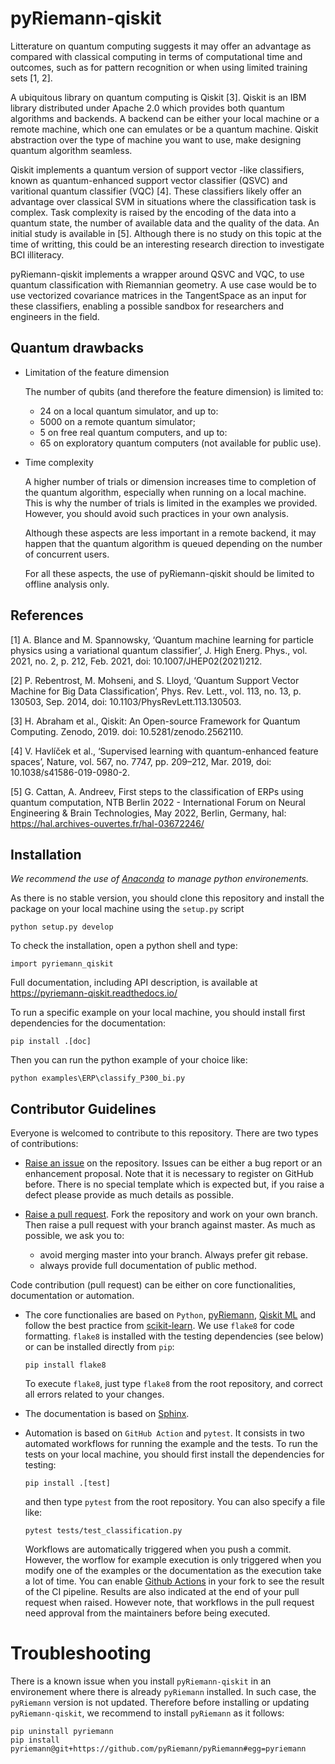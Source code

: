 # pyRiemann-qiskit

Litterature on quantum computing suggests it may offer an advantage as compared
with classical computing in terms of computational time and outcomes, such as
for pattern recognition or when using limited training sets [1, 2].

A ubiquitous library on quantum computing is Qiskit [3].
Qiskit is an IBM library distributed under Apache 2.0 which provides both
quantum algorithms and backends. A backend can be either your local machine
or a remote machine, which one can emulates or be a quantum machine.
Qiskit abstraction over the type of machine you want to use, make designing
quantum algorithm seamless.

Qiskit implements a quantum version of support vector
-like classifiers, known as quantum-enhanced support vector classifier (QSVC)
and varitional quantum classifier (VQC) [4]. These classifiers likely offer
an advantage over classical SVM in situations where the classification task
is complex. Task complexity is raised by the encoding of the data into a
quantum state, the number of available data and the quality of the data. An initial 
study is available in [5]. Although there is no study on this topic at the time of writting,
this could be an interesting research direction to investigate BCI illiteracy.

pyRiemann-qiskit implements a wrapper around QSVC and VQC, to use quantum
classification with Riemannian geometry. A use case would be to use vectorized
covariance matrices in the TangentSpace as an input for these classifiers,
enabling a possible sandbox for researchers and engineers in the field.

## Quantum drawbacks

- Limitation of the feature dimension

    The number of qubits (and therefore the feature dimension) is limited to:
    - 24 on a local quantum simulator, and up to:
    - 5000 on a remote quantum simulator;
    - 5 on free real quantum computers, and up to:
    - 65 on exploratory quantum computers (not available for public use).

- Time complexity

    A higher number of trials or dimension increases time to completion of the quantum algorithm, especially when running on a local machine. This is why the number of trials is limited in the examples we provided. However, you should avoid such practices in your own analysis. 
    
    Although these aspects are less important in a remote backend, it may happen that the quantum algorithm is queued depending on the number of concurrent users.

    For all these aspects, the use of pyRiemann-qiskit should be limited to offline analysis only.
    
## References

[1] A. Blance and M. Spannowsky,
    ‘Quantum machine learning for particle physics using a variational quantum classifier’,
    J. High Energ. Phys., vol. 2021, no. 2, p. 212, Feb. 2021,
    doi: 10.1007/JHEP02(2021)212.

[2] P. Rebentrost, M. Mohseni, and S. Lloyd,
   ‘Quantum Support Vector Machine for Big Data Classification’,
    Phys. Rev. Lett., vol. 113, no. 13, p. 130503, Sep. 2014,
    doi: 10.1103/PhysRevLett.113.130503.

[3] H. Abraham et al., Qiskit: An Open-source Framework for Quantum Computing.
    Zenodo, 2019. doi: 10.5281/zenodo.2562110.

[4] V. Havlíček et al.,
    ‘Supervised learning with quantum-enhanced feature spaces’,
    Nature, vol. 567, no. 7747, pp. 209–212, Mar. 2019,
    doi: 10.1038/s41586-019-0980-2.
	
[5] G. Cattan, A. Andreev,
    First steps to the classification of ERPs using quantum computation,
	NTB Berlin 2022 - International Forum on Neural Engineering & Brain Technologies, May 2022, Berlin, Germany,
	hal: https://hal.archives-ouvertes.fr/hal-03672246/


## Installation

_We recommend the use of [Anaconda](https://www.anaconda.com/) to manage python environements._ 

As there is no stable version, you should clone this repository
and install the package on your local machine using the `setup.py` script

```
python setup.py develop
```

To check the installation, open a python shell and type:

```
import pyriemann_qiskit
```

Full documentation, including API description, is available at <https://pyriemann-qiskit.readthedocs.io/>

To run a specific example on your local machine, you should install first dependencies for the documentation:

```
pip install .[doc]
```

Then you can run the python example of your choice like:

```
python examples\ERP\classify_P300_bi.py
```

## Contributor Guidelines

Everyone is welcomed to contribute to this repository. There are two types of contributions:

- [Raise an issue](https://github.com/pyRiemann/pyRiemann-qiskit/issues/new) on the repository.
Issues can be either a bug report or an enhancement proposal. Note that it is necessary to register on
GitHub before. There is no special template which is expected but, if you raise a defect please  provide as much details as possible.

- [Raise a pull request](https://github.com/pyRiemann/pyRiemann-qiskit/compare). Fork the repository and work on your own branch. Then raise a pull request with your branch against master. As much as possible, we ask you to:
    - avoid merging master into your branch. Always prefer git rebase.
    - always provide full documentation of public method.

Code contribution (pull request) can be either on core functionalities, documentation or automation.

- The core functionalies are based on `Python`, [pyRiemann](https://github.com/pyRiemann/pyRiemann), [Qiskit ML](https://github.com/Qiskit/qiskit-machine-learning) and follow the best practice from [scikit-learn](https://scikit-learn.org/stable/index.html). We use `flake8` for code formatting. `flake8` is installed with the testing dependencies (see below) or can be installed directly from `pip`:

    ```
    pip install flake8
    ```

    To execute `flake8`, just type `flake8` from the root repository, and correct all errors related to your changes.

- The documentation is based on [Sphinx](https://www.sphinx-doc.org/en/master/).
- Automation is based on `GitHub Action` and `pytest`. It consists in two automated workflows for running the example and the tests. To run the tests on your local machine, you should first install the dependencies for testing:

    ```
    pip install .[test]
    ```

    and then type `pytest` from the root repository. You can also specify a file like:

    ```
    pytest tests/test_classification.py 
    ```

    Workflows are automatically triggered when you push a commit. However, the worflow for example execution is only triggered when you modify one of the examples or the documentation as the execution take a lot of time. You can enable [Github Actions](https://docs.github.com/en/repositories/managing-your-repositorys-settings-and-features/enabling-features-for-your-repository/managing-github-actions-settings-for-a-repository) in your fork to see the result of the CI pipeline. Results are also indicated at the end of your pull request when raised. However note, that workflows in the pull request need approval from the maintainers before being executed.

# Troubleshooting

There is a known issue when you install `pyRiemann-qiskit` in an environement where there is already `pyRiemann` installed. In such case, the `pyRiemann` version is not updated. Therefore before installing or updating `pyRiemann-qiskit`, we recommend to install `pyRiemann` as it follows:

```
pip uninstall pyriemann
pip install pyriemann@git+https://github.com/pyRiemann/pyRiemann#egg=pyriemann
```

